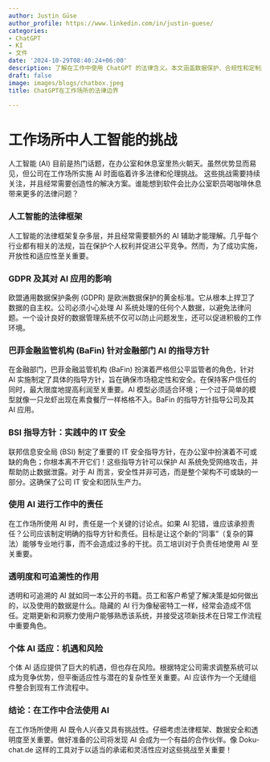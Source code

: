 ```yaml
---
author: Justin Güse
author_profile: https://www.linkedin.com/in/justin-guese/
categories:
- ChatGPT
- KI
- 文件
date: '2024-10-29T08:40:24+06:00'
description: 了解在工作中使用 ChatGPT 的法律含义。本文涵盖数据保护、合规性和定制选项！
draft: false
image: images/blogs/chatbox.jpeg
title: ChatGPT在工作场所的法律边界

---
```

# 工作场所中人工智能的挑战

人工智能 (AI) 目前是热门话题，在办公室和休息室里热火朝天。虽然优势显而易见，但公司在工作场所实施 AI 时面临着许多法律和伦理挑战。 这些挑战需要持续关注，并且经常需要创造性的解决方案。谁能想到软件会比办公室职员喝咖啡休息带来更多的法律问题？

### 人工智能的法律框架

人工智能的法律框架复杂多层，并且经常需要额外的 AI 辅助才能理解。几乎每个行业都有相关的法规，旨在保护个人权利并促进公平竞争。然而，为了成功实施，开放性和适应性至关重要。

### GDPR 及其对 AI 应用的影响

欧盟通用数据保护条例 (GDPR) 是欧洲数据保护的黄金标准。它从根本上捍卫了数据的自主权。公司必须小心处理 AI 系统处理的任何个人数据，以避免法律问题。一个设计良好的数据管理系统不仅可以防止问题发生，还可以促进积极的工作环境。

### 巴菲金融监管机构 (BaFin) 针对金融部门 AI 的指导方针

在金融部门，巴菲金融监管机构 (BaFin) 扮演着严格但公平监管者的角色，针对 AI 实施制定了具体的指导方针，旨在确保市场稳定性和安全。在保持客户信任的同时，最大限度地提高利润至关重要。AI 模型必须适合环境；一个过于简单的模型就像一只龙虾出现在素食餐厅一样格格不入。BaFin 的指导方针指导公司及其 AI 应用。

### BSI 指导方针：实践中的 IT 安全

联邦信息安全局 (BSI) 制定了重要的 IT 安全指导方针，在办公室中扮演着不可或缺的角色；你根本离不开它们！这些指导方针可以保护 AI 系统免受网络攻击，并帮助防止数据泄露。对于 AI 而言，安全性并非可选，而是整个架构不可或缺的一部分。这确保了公司 IT 安全和团队生产力。

### 使用 AI 进行工作中的责任

在工作场所使用 AI 时，责任是一个关键的讨论点。如果 AI 犯错，谁应该承担责任？公司应该制定明确的指导方针和责任。目标是让这个新的“同事”（复杂的算法）能够专业地行事，而不会造成过多的干扰。员工培训对于负责任地使用 AI 至关重要。

### 透明度和可追溯性的作用

透明和可追溯的 AI 就如同一本公开的书籍。员工和客户希望了解决策是如何做出的，以及使用的数据是什么。隐藏的 AI 行为像秘密特工一样，经常会造成不信任。定期更新和洞察力使用户能够熟悉该系统，并接受这项新技术在日常工作流程中重要角色。

### 个体 AI 适应：机遇和风险

个体 AI 适应提供了巨大的机遇，但也存在风险。根据特定公司需求调整系统可以成为竞争优势，但平衡适应性与潜在的复杂性至关重要。AI 应该作为一个无缝组件整合到现有工作流程中。

### 结论：在工作中合法使用 AI

在工作场所使用 AI 既令人兴奋又具有挑战性。仔细考虑法律框架、数据安全和透明度至关重要。做好准备的公司将发现 AI 会成为一个有益的合作伙伴。像 Doku-chat.de 这样的工具对于以适当的承诺和灵活性应对这些挑战至关重要！

